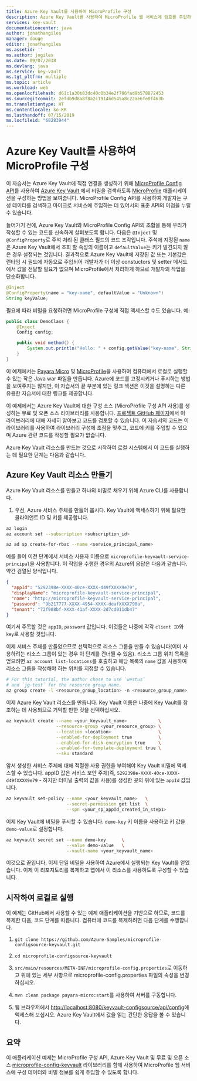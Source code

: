 ```yaml
---
title: Azure Key Vault를 사용하여 MicroProfile 구성
description: Azure Key Vault를 사용하여 MicroProfile 웹 서비스에 암호를 주입하는 방법 알아보기
services: key-vault
documentationcenter: java
author: jonathangiles
manager: douge
editor: jonathangiles
ms.assetid: ''
ms.author: jogiles
ms.date: 09/07/2018
ms.devlang: java
ms.service: key-vault
ms.tgt_pltfrm: multiple
ms.topic: article
ms.workload: web
ms.openlocfilehash: d61c1a30b83dc40c0b34e2f706fad8b578872453
ms.sourcegitcommit: 2efdb9d8a8f8a2c1914bd545a8c22ae6fe0f463b
ms.translationtype: HT
ms.contentlocale: ko-KR
ms.lasthandoff: 07/15/2019
ms.locfileid: "68283944"
---
```

# <a name="configure-microprofile-with-azure-key-vault"></a>Azure Key Vault를 사용하여 MicroProfile 구성

이 자습서는 Azure Key Vault에 직접 연결을 생성하기 위해 [MicroProfile Config API](https://microprofile.io/project/eclipse/microprofile-config)를 사용하여 [Azure Key Vault ](https://azure.microsoft.com/services/key-vault/)에서 비밀을 검색하도록 [MicroProfile](http://microprofile.io) 애플리케이션을 구성하는 방법을 보여줍니다. MicroProfile Config API를 사용하여 개발자는 구성 데이터를 검색하고 마이크로 서비스에 주입하는 데 있어서의 표준 API의 이점을 누릴 수 있습니다.

들어가기 전에, Azure Key Vault와 MicroProfile Config API의 조합을 통해 우리가 작성할 수 있는 코드를 신속하게 살펴보도록 합니다. 다음은 `@Inject` 및 `@ConfigProperty`로 주석 처리 된 클래스 필드의 코드 조각입니다. 주석에 지정된 `name`은 Azure Key Vault에서 조회 할 속성의 이름이고 `defaultValue`는 키가 발견되지 않은 경우 설정되는 것입니다. 결과적으로 Azure Key Vault에 저장된 값 또는 기본값은 런타임 시 필드에 자동으로 주입되어 개발자가 더 이상 constuctors 및 setter 메서드에서 값을 전달할 필요가 없으며 MicroProfile에서 처리하게 하므로 개발자의 작업을 단순화합니다.

```java
@Inject
@ConfigProperty(name = "key-name", defaultValue = "Unknown")
String keyValue;
```

필요에 따라 비밀을 요청하려면 MicroProfile 구성에 직접 액세스할 수도 있습니다. 예:

```java
public class DemoClass {
    @Inject
    Config config;

    public void method() {
        System.out.println("Hello: " + config.getValue("key-name", String.class));
    }
}
```

이 예제에서는 [Payara Micro](https://www.payara.fish/payara_micro) 및 [MicroProfile](https://microprofile.io/)을 사용하여 컴퓨터에서 로컬로 실행할 수 있는 작은 Java war 파일을 만듭니다. Azure에 코드를 고정시키거나 푸시하는 방법을 보여주지는 않지만, 이 자습서의 끝 부분에 있는 링크 섹션은 이것을 설명하는 다른 유용한 자습서에 대한 링크를 제공합니다.

이 예제에서는 Azure Key Vault에 대한 구성 소스 (MicroProfile 구성 API 사용)를 생성하는 무료 및 오픈 소스 라이브러리를 사용합니다. [프로젝트 GitHub 페이지](https://github.com/Azure/azure-microprofile/tree/master/microprofile-config-keyvault)에서 이 라이브러리에 대해 자세히 알아보고 코드를 검토할 수 있습니다. 이 자습서의 코드는 이 라이브러리를 사용하여 라이브러리 구성에 초점을 맞추고, 코드에 키를 주입할 수 있으며 Azure 관련 코드를 작성할 필요가 없습니다.

Azure Key Vault 리소스를 만드는 것으로 시작하여 로컬 시스템에서 이 코드를 실행하는 데 필요한 단계는 다음과 같습니다.

## <a name="creating-an-azure-key-vault-resource"></a>Azure Key Vault 리소스 만들기

Azure Key Vault 리소스를 만들고 하나의 비밀로 채우기 위해 Azure CLI를 사용합니다.

1. 우선, Azure 서비스 주체를 만들어 봅시다. Key Vault에 액세스하기 위해 필요한 클라이언트 ID 및 키를 제공합니다.

```bash
az login
az account set --subscription <subscription_id>

az ad sp create-for-rbac --name <service_principal_name>
```

예를 들어 이전 단계에서 서비스 사용자 이름으로 `microprofile-keyvault-service-principal`을 사용합니다. 이 작업을 수행한 경우의 Azure의 응답은 다음과 같습니다. 약간 검열된 양식입니다.

```json
{
  "appId": "5292398e-XXXX-40ce-XXXX-d49fXXXX9e79",
  "displayName": "microprofile-keyvault-service-principal",
  "name": "http://microprofile-keyvault-service-principal",
  "password": "9b217777-XXXX-4954-XXXX-deafXXXX790a",
  "tenant": "72f988bf-XXXX-41af-XXXX-2d7cd011db47"
}
```

여기서 주목할 것은 `appID`, `password` 값입니다. 이것들은 나중에 각각 `client ID`와 `key`로 사용할 것입니다.

이제 서비스 주체를 만들었으므로 선택적으로 리소스 그룹을 만들 수 있습니다(이미 사용하려는 리소스 그룹이 있는 경우 이 단계를 건너뛸 수 있음). 리소스 그룹 위치 목록을 얻으려면 `az account list-locations`를 호출하고 해당 목록의 `name` 값을 사용하여 리소스 그룹을 작성해야 하는 위치를 지정할 수 있습니다.

```bash
# For this tutorial, the author chose to use `westus`
# and `jg-test` for the resource group name.
az group create -l <resource_group_location> -n <resource_group_name>
```

이제 Azure Key Vault 리소스를 만듭니다. Key Vault 이름은 나중에 Key Vault를 참조하는 데 사용되므로 기억할 만한 것을 선택하십시오.

```bash
az keyvault create --name <your_keyvault_name>            \
                   --resource-group <your_resource_group> \
                   --location <location>                  \
                   --enabled-for-deployment true          \
                   --enabled-for-disk-encryption true     \
                   --enabled-for-template-deployment true \
                   --sku standard
```

앞서 생성한 서비스 주체에 대해 적절한 사용 권한을 부여해야 Key Vault 비밀에 액세스할 수 있습니다. appID 값은 서비스 보안 주체(즉, `5292398e-XXXX-40ce-XXXX-d49fXXXX9e79` - 하지만 터미널 출력의 값을 사용)를 생성한 곳의 위에 있는 `appId` 값입니다.

```bash
az keyvault set-policy --name <your_keyvault_name>   \
                       --secret-permission get list  \
                       --spn <your_sp_appId_created_in_step1>
```

이제 Key Vault에 비밀을 푸시할 수 있습니다. `demo-key` 키 이름을 사용하고 키 값을 `demo-value`로 설정합니다.

```bash
az keyvault secret set --name demo-key      \
                       --value demo-value   \
                       --vault-name <your_keyvault_name>  
```

이것으로 끝입니다. 이제 단일 비밀을 사용하여 Azure에서 실행되는 Key Vault를 얻었습니다. 이제 이 리포지토리를 복제하고 앱에서 이 리소스를 사용하도록 구성할 수 있습니다.

## <a name="getting-up-and-running-locally"></a>시작하여 로컬로 실행

이 예제는 GitHub에서 사용할 수 있는 예제 애플리케이션을 기반으로 하므로, 코드를 복제한 다음, 코드 단계를 따릅니다. 컴퓨터에 코드를 복제하려면 다음 단계를 수행합니다.

1. `git clone https://github.com/Azure-Samples/microprofile-configsource-keyvault.git`

1. `cd microprofile-configsource-keyvault`

1. `src/main/resources/META-INF/microprofile-config.properties`로 이동하고 위에 있는 세부 사항으로 microprofile-config.properties 파일의 속성을 변경하십시오.

1. `mvn clean package payara-micro:start`를 사용하여 서버를 구동합니다.

1. 웹 브라우저에서 [http://localhost:8080/keyvault-configsource/api/config](http://localhost:8080/keyvault-configsource/api/config)에 액세스해 보십시오. Azure Key Vault에서 값을 읽는 간단한 응답을 볼 수 있습니다.

## <a name="summary"></a>요약

이 애플리케이션 예제는 MicroProfile 구성 API, Azure Key Vault 및 무료 및 오픈 소스 [microprofile-config-keyvault](https://github.com/Azure/azure-microprofile/tree/master/microprofile-config-keyvault) 라이브러리를 함께 사용하여 MicroProfile 웹 서비스에 구성 데이터와 비밀 정보를 쉽게 주입할 수 있도록 합니다.

